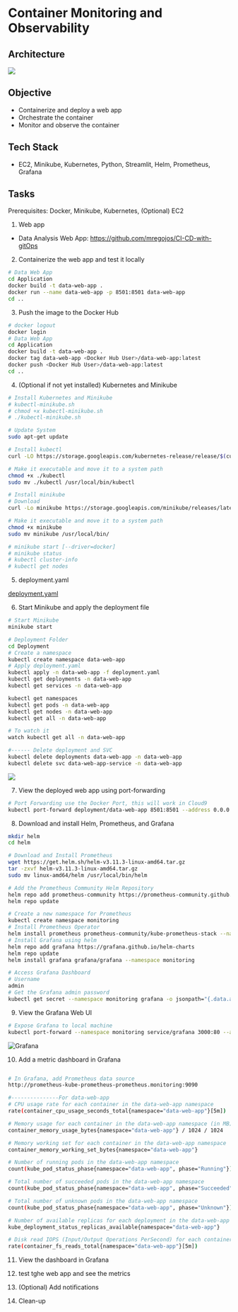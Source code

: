 # Container Monitoring and Observability

## Architecture
![](https://github.com/Mregojos/Monitoring-and-Observability/blob/main/images/Architecture.png)
[](https://draw.io)

## Objective
* Containerize and deploy a web app
* Orchestrate the container
* Monitor and observe the container

## Tech Stack
* EC2, Minikube, Kubernetes, Python, Streamlit, Helm, Prometheus, Grafana

## Tasks
Prerequisites: Docker, Minikube, Kubernetes, (Optional) EC2

1. Web app
  * Data Analysis Web App: https://github.com/mregojos/CI-CD-with-gitOps

2. Containerize the web app and test it locally
```sh
# Data Web App
cd Application
docker build -t data-web-app .
docker run --name data-web-app -p 8501:8501 data-web-app
cd ..
```

3. Push the image to the Docker Hub
```sh
# docker logout
docker login 
# Data Web App
cd Application
docker build -t data-web-app .
docker tag data-web-app <Docker Hub User>/data-web-app:latest
docker push <Docker Hub User>/data-web-app:latest
cd ..
```

4. (Optional if not yet installed) Kubernetes and Minikube 
```sh
# Install Kubernetes and Minikube
# kubectl-minikube.sh
# chmod +x kubectl-minikube.sh
# ./kubectl-minikube.sh

# Update System
sudo apt-get update

# Install kubectl
curl -LO https://storage.googleapis.com/kubernetes-release/release/$(curl -s https://storage.googleapis.com/kubernetes-release/release/stable.txt)/bin/linux/amd64/kubectl

# Make it executable and move it to a system path
chmod +x ./kubectl
sudo mv ./kubectl /usr/local/bin/kubectl

# Install minikube
# Download
curl -Lo minikube https://storage.googleapis.com/minikube/releases/latest/minikube-linux-amd64

# Make it executable and move it to a system path
chmod +x minikube
sudo mv minikube /usr/local/bin/

# minikube start [--driver=docker]
# minikube status
# kubectl cluster-info
# kubectl get nodes
```

5. deployment.yaml

[deployment.yaml](https://github.com/Mregojos/Monitoring-and-Observability/blob/main/Deployment/deployment.yaml)

6. Start Minikube and apply the deployment file

```sh
# Start Minikube
minikube start

# Deployment Folder
cd Deployment
# Create a namespace
kubectl create namespace data-web-app
# Apply deployment.yaml
kubectl apply -n data-web-app -f deployment.yaml
kubectl get deployments -n data-web-app
kubectl get services -n data-web-app

kubectl get namespaces
kubectl get pods -n data-web-app
kubectl get nodes -n data-web-app
kubectl get all -n data-web-app

# To watch it 
watch kubectl get all -n data-web-app

#------ Delete deployment and SVC
kubectl delete deployments data-web-app -n data-web-app
kubectl delete svc data-web-app-service -n data-web-app
```

![](https://github.com/Mregojos/Monitoring-and-Observability/blob/main/images/kubectl%20get%20all%20-n%20data-web-app.png)

7. View the deployed web app using port-forwarding
```sh
# Port Forwarding use the Docker Port, this will work in Cloud9
kubectl port-forward deployment/data-web-app 8501:8501 --address 0.0.0.0 -n data-web-app
```

8. Download and install Helm, Prometheus, and Grafana
```sh
mkdir helm
cd helm

# Download and Install Prometheus
wget https://get.helm.sh/helm-v3.11.3-linux-amd64.tar.gz
tar -zxvf helm-v3.11.3-linux-amd64.tar.gz
sudo mv linux-amd64/helm /usr/local/bin/helm

# Add the Prometheus Community Helm Repository
helm repo add prometheus-community https://prometheus-community.github.io/helm-charts
helm repo update

# Create a new namespace for Prometheus
kubectl create namespace monitoring
# Install Prometheus Operator
helm install prometheus prometheus-community/kube-prometheus-stack --namespace monitoring
# Install Grafana using helm
helm repo add grafana https://grafana.github.io/helm-charts
helm repo update
helm install grafana grafana/grafana --namespace monitoring

# Access Grafana Dashboard
# Username
admin
# Get the Grafana admin password
kubectl get secret --namespace monitoring grafana -o jsonpath="{.data.admin-password}" | base64 --decode ; echo
```

9. View the Grafana Web UI
```sh
# Expose Grafana to local machine
kubectl port-forward --namespace monitoring service/grafana 3000:80 --address 0.0.0.0
```

![Grafana](https://github.com/Mregojos/Monitoring-and-Observability/blob/main/images/Grafana.png)

10. Add a metric dashboard in Grafana

```sh

# In Grafana, add Prometheus data source
http://prometheus-kube-prometheus-prometheus.monitoring:9090

#---------------For data-web-app
# CPU usage rate for each container in the data-web-app namespace
rate(container_cpu_usage_seconds_total{namespace="data-web-app"}[5m])

# Memory usage for each container in the data-web-app namespace (in MB)
container_memory_usage_bytes{namespace="data-web-app"} / 1024 / 1024

# Memory working set for each container in the data-web-app namespace
container_memory_working_set_bytes{namespace="data-web-app"}

# Number of running pods in the data-web-app namespace
count(kube_pod_status_phase{namespace="data-web-app", phase="Running"})

# Total number of succeeded pods in the data-web-app namespace
count(kube_pod_status_phase{namespace="data-web-app", phase="Succeeded"})

# Total number of unknown pods in the data-web-app namespace
count(kube_pod_status_phase{namespace="data-web-app", phase="Unknown"})

# Number of available replicas for each deployment in the data-web-app namespace
kube_deployment_status_replicas_available{namespace="data-web-app"}

# Disk read IOPS (Input/Output Operations PerSecond) for each container in the dta-web-app namespace
rate(container_fs_reads_total{namespace="data-web-app"}[5m])
```

11. View the dashboard in Grafana


12. test tghe web app and see the metrics 


13. (Optional) Add notifications

14. Clean-up






























